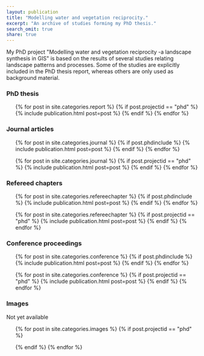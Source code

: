 ```yaml
---
layout: publication
title: "Modelling water and vegetation reciprocity."
excerpt: "An archive of studies forming my PhD thesis."
search_omit: true
share: true
---
```


My PhD project "Modelling water and vegetation reciprocity -a landscape synthesis in GIS" is based on the results of several studies relating landscape patterns and processes. Some of the studies are explicitly included in the PhD thesis report, whereas others are only used as background material.

### PhD thesis

<ul class="post-list">
{% for post in site.categories.report %}
  {% if post.projectid == "phd" %}
    {% include publication.html post=post %}
  {% endif %}
{% endfor %}
</ul>

### Journal articles

<ul class="post-list">
{% for post in site.categories.journal %}
  {% if post.phdinclude %}
    {% include publication.html post=post %}
  {% endif %}
{% endfor %}

{% for post in site.categories.journal %}
  {% if post.projectid == "phd" %}
    {% include publication.html post=post %}
  {% endif %}
{% endfor %}
</ul>

### Refereed chapters

<ul class="post-list">
{% for post in site.categories.refereechapter %}
  {% if post.phdinclude %}
    {% include publication.html post=post %}
  {% endif %}
{% endfor %}

{% for post in site.categories.refereechapter %}
  {% if post.projectid == "phd" %}
    {% include publication.html post=post %}
  {% endif %}
{% endfor %}
</ul>

### Conference proceedings

<ul class="post-list">
{% for post in site.categories.conference %}
  {% if post.phdinclude %}
    {% include publication.html post=post %}
  {% endif %}
{% endfor %}

{% for post in site.categories.conference %}
  {% if post.projectid == "phd" %}
    {% include publication.html post=post %}
  {% endif %}
{% endfor %}
</ul>

### Images

Not yet available

<ul class="post-list">
{% for post in site.categories.images %}
  {% if post.projectid == "phd" %}

  {% endif %}
{% endfor %}
</ul>
